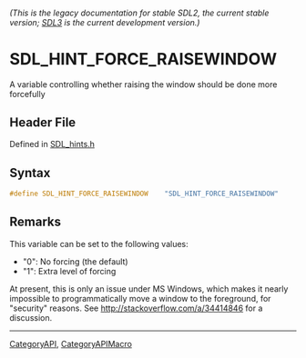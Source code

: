 ###### (This is the legacy documentation for stable SDL2, the current stable version; [SDL3](https://wiki.libsdl.org/SDL3/) is the current development version.)
# SDL_HINT_FORCE_RAISEWINDOW

A variable controlling whether raising the window should be done more forcefully

## Header File

Defined in [SDL_hints.h](https://github.com/libsdl-org/SDL/blob/SDL2/include/SDL_hints.h)

## Syntax

```c
#define SDL_HINT_FORCE_RAISEWINDOW    "SDL_HINT_FORCE_RAISEWINDOW"
```

## Remarks

This variable can be set to the following values:

- "0": No forcing (the default)
- "1": Extra level of forcing

At present, this is only an issue under MS Windows, which makes it nearly
impossible to programmatically move a window to the foreground, for
"security" reasons. See http://stackoverflow.com/a/34414846 for a
discussion.

----
[CategoryAPI](CategoryAPI), [CategoryAPIMacro](CategoryAPIMacro)

